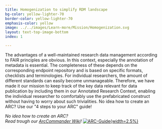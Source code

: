 ```yaml
---
title: Homogenization to simplify RDM landscape
bg-color: yellow-lighter-70
border-color: yellow-lighter-70
emphasis-color: yellow
image: ../../images/Learn-more/Mission/Homogenization.svg
layout: text-top-image-bottom
index: 1

---
```


The advantages of a well-maintained research data management according to FAIR principles are obvious. In this context, especially the annotation of metadata is essential. The completeness of these depends on the corresponding endpoint repository and is based on specific formats, checklists and terminologies. For individual researchers, the amount of different standards can easily become unmanageable. Therefore, we have made it our mission to keep track of the key data relevant for data publication by including them in our Annotated Research Context, enabling the individual researcher to comfortably use the prefabricated construct without having to worry about such trivialities. 
No idea how to create an ARC? 
Use our "4 steps to your ARC" guide!

*No idea how to create an ARC?*   
*Read trough our [ArcCommander Wiki](https://github.com/nfdi4plants/arcCommander/wiki)!* [![ARC-Guide](../../images/Emojis/ARCblue.svg "ARC-Guide"){width=2.5%}](https://github.com/nfdi4plants/arcCommander/wiki) 